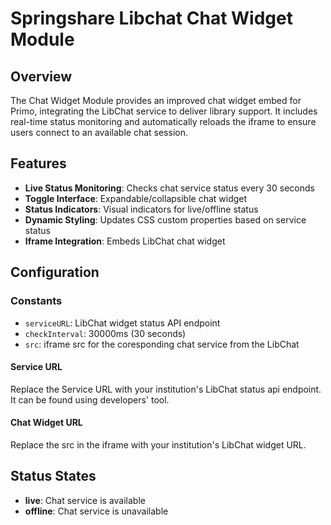 # Springshare Libchat Chat Widget Module

## Overview

The Chat Widget Module provides an improved chat widget embed for Primo, integrating the LibChat service to deliver library support. It includes real-time status monitoring and automatically reloads the iframe to ensure users connect to an available chat session.

## Features

- **Live Status Monitoring**: Checks chat service status every 30 seconds
- **Toggle Interface**: Expandable/collapsible chat widget
- **Status Indicators**: Visual indicators for live/offline status
- **Dynamic Styling**: Updates CSS custom properties based on service status
- **Iframe Integration**: Embeds LibChat chat widget

## Configuration

### Constants

- `serviceURL`: LibChat widget status API endpoint
- `checkInterval`: 30000ms (30 seconds)
- `src`: iframe src for the coresponding chat service from the LibChat

#### Service URL

Replace the Service URL with your institution's LibChat status api endpoint. It can be found using developers' tool.

#### Chat Widget URL

Replace the src in the iframe with your institution's LibChat widget URL.

## Status States

- **live**: Chat service is available
- **offline**: Chat service is unavailable
